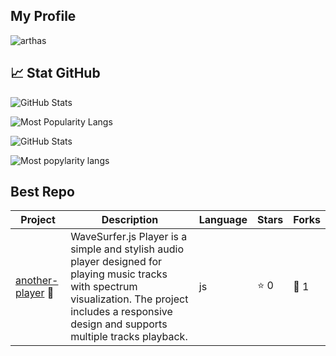 ## My Profile


![arthas](https://github.com/user-attachments/assets/38928f45-17ad-4fa4-bdf1-8c54a8ec9436)



## 📈 Stat GitHub
![GitHub Stats](https://github-readme-stats.vercel.app/api?username=cvrseq&show_icons=true&theme=radical&text_color=00FF00)

![Most Popularity Langs](https://github-readme-stats.vercel.app/api/top-langs/?username=cvrseq&layout=compact&theme=tokyonight&bg_color=00000000&border_color=4FC3F7)




![GitHub Stats](https://github-readme-stats.vercel.app/api?username=cvrseq&show_icons=true&theme=tokyonight)

![Most popylarity langs](https://github-readme-stats.vercel.app/api/top-langs/?username=cvrseq&layout=compact&theme=radical)


## Best Repo
| Project | Description | Language | Stars | Forks |
|---------|-------------|----------|-------|-------|
| [another-player](https://github.com/cvrseq/another_player) 🚀 | WaveSurfer.js Player is a simple and stylish audio player designed for playing music tracks with spectrum visualization. The project includes a responsive design and supports multiple tracks playback. | js | ⭐ 0 | 🔗 1 |


